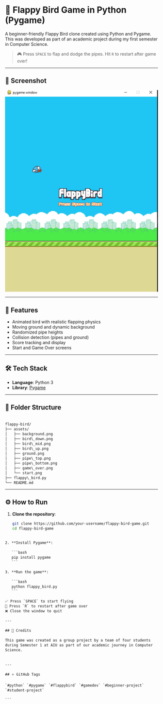 # 🐤 Flappy Bird Game in Python (Pygame)

A beginner-friendly Flappy Bird clone created using Python and Pygame. This was developed as part of an academic project during my first semester in Computer Science.

> 🎮 Press `SPACE` to flap and dodge the pipes. Hit `R` to restart after game over!

---

## 📸 Screenshot

![Flappy Bird Screenshot](assets/homeScreen.png)

---

## 🚀 Features

- Animated bird with realistic flapping physics  
- Moving ground and dynamic background  
- Randomized pipe heights  
- Collision detection (pipes and ground)  
- Score tracking and display  
- Start and Game Over screens  

---

## 🛠️ Tech Stack

- **Language**: Python 3  
- **Library**: [Pygame](https://www.pygame.org/)

---

## 📂 Folder Structure

```

flappy-bird/
├── assets/
│   ├── background.png
│   ├── bird\_down.png
│   ├── bird\_mid.png
│   ├── bird\_up.png
│   ├── ground.png
│   ├── pipe\_top.png
│   ├── pipe\_bottom.png
│   ├── game\_over.png
│   └── start.png
├── flappy\_bird.py
└── README.md

````

---

## ⚙️ How to Run

1. **Clone the repository**:
   ```bash
   git clone https://github.com/your-username/flappy-bird-game.git
   cd flappy-bird-game
````

2. **Install Pygame**:

   ```bash
   pip install pygame
   ```

3. **Run the game**:

   ```bash
   python flappy_bird.py
   ```

✅ Press `SPACE` to start flying
🔁 Press `R` to restart after game over
❌ Close the window to quit

---

## 🙌 Credits

This game was created as a group project by a team of four students during Semester 1 at AIU as part of our academic journey in Computer Science.


---

## ⭐ GitHub Tags

`#python` `#pygame` `#flappybird` `#gamedev` `#beginner-project` `#student-project`

```
